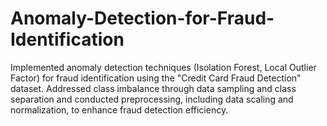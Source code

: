 # Anomaly-Detection-for-Fraud-Identification
Implemented anomaly detection techniques (Isolation Forest, Local Outlier Factor) for fraud identification using the "Credit Card Fraud Detection" dataset. Addressed class imbalance through data sampling and class separation and conducted preprocessing, including data scaling and normalization, to enhance fraud detection efficiency.
